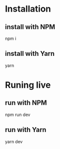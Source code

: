 # Installation

## install with NPM
npm i

## install with Yarn
yarn 


# Runing live

## run with NPM
npm run dev

## run with Yarn
yarn dev


